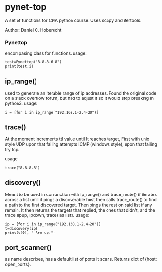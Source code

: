 # pynet-top

A set of functions for CNA python course.
Uses scapy and itertools.

Author: Daniel C. Hoberecht

### Pynettop
encompasing class for functions.
usage:
```
test=Pynettop("8.8.8.6-8")
print(test.i)
```
## ip_range()
used to generate an iterable range of ip addresses. Found the original code on a stack overflow forum, but had to adjust it so it would stop breaking in python3.
usage:
```
i = [for i in ip_range("192.168.1-2.4-20")]
```


## trace()
At the moment increments ttl value until It reaches target, First with unix style UDP upon that failing attempts ICMP (windows style), upon that failing try tcp.

usage:
```
trace("8.8.8.8")
```

## discovery()

Meant to be used in conjunction with ip_range() and trace_route() if iterates across a list until it pings a discoverable host then calls trace_route() to find a path to the first discovered target. Then pings the rest on said list if any remain. It then returns the targets that replied, the ones that didn't, and the trace (ipup, ipdown, trace) as lists.
usage:
```
ip = [for i in ip_range("192.168.1-2.4-20")]
t=discovery(ip)
print(t[0], " Are up.")
```

## port_scanner()
as name describes, has a default list of ports it scans. Returns dict of {host: open_ports}.
